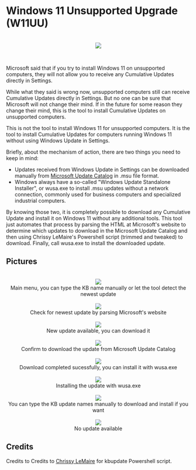 # Windows 11 Unsupported Upgrade (W11UU)

<p align="center">
  <br>
  <img src="DemoPics/Untitled-1.png">
  <br>
</p>

<br>

Microsoft said that if you try to install Windows 11 on unsupported computers, they will not allow you to receive any Cumulative Updates directly in Settings. 

While what they said is wrong now, unsupported computers still can receive Cumulative Updates directly in Settings. But no one can be sure that Microsoft will not change their mind. If in the future for some reason they change their mind, this is the tool to install Cumulative Updates on unsupported computers.

This is not the tool to install Windows 11 for unsupported computers. It is the tool to install Cumulative Updates for computers running Windows 11 without using Windows Update in Settings.

Briefly, about the mechanism of action, there are two things you need to keep in mind:
- Updates received from Windows Update in Settings can be downloaded manually from [Microsoft Update Catalog](https://catalog.update.microsoft.com) in .msu file format.
- Windows always have a so-called "Windows Update Standalone Installer", or wusa.exe to install .msu updates without a network connection, commonly used for business computers and specialized industrial computers.

By knowing those two, it is completely possible to download any Cumulative Update and install it on Windows 11 without any additional tools. This tool just automates that process by parsing the HTML at Microsoft's website to determine which updates to download in the Microsoft Update Catalog and then using Chrissy LeMaire's Powershell script (trimmed and tweaked) to download. Finally, call wusa.exe to install the downloaded update.

## Pictures

<p align="center">
  <br>
  <img src="DemoPics/1.png">
  <br>
  Main menu, you can type the KB name manually or let the tool detect the newest update
  <br>
  <br>
  <img src="DemoPics/2.png">
  <br>
  Check for newest update by parsing Microsoft's website
  <br>
  <br>
  <img src="DemoPics/5.png">
  <br>
  New update available, you can download it
  <br>
  <br>
  <img src="DemoPics/6.png">
  <br>
  Confirm to download the update from Microsoft Update Catalog
  <br>
  <br>
  <img src="DemoPics/7.png">
  <br>
  Download completed sucessfully, you can install it with wusa.exe
  <br>
  <br>
  <img src="DemoPics/8.png">
  <br>
  Installing the update with wusa.exe
  <br>
  <br>
  <img src="DemoPics/3.png">
  <br>
  You can type the KB update names manually to download and install if you want
  <br>
  <br>
  <img src="DemoPics/4.png">
  <br>
  No update available
  <br>
</p>

## Credits
Credits to Credits to [Chrissy LeMaire](https://github.com/potatoqualitee/kbupdate) for kbupdate Powershell script.
